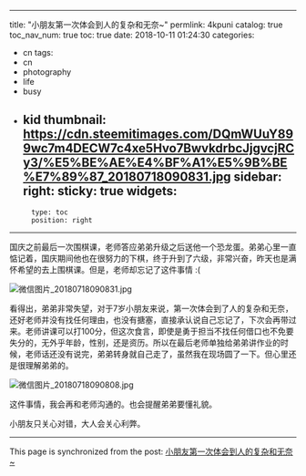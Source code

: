 
---
title: "小朋友第一次体会到人的复杂和无奈~"
permlink: 4kpuni
catalog: true
toc_nav_num: true
toc: true
date: 2018-10-11 01:24:30
categories:
- cn
tags:
- cn
- photography
- life
- busy
- kid
thumbnail: https://cdn.steemitimages.com/DQmWUuY899wc7m4DECW7c4xe5Hvo7BwvkdrbcJjgvcjRCy3/%E5%BE%AE%E4%BF%A1%E5%9B%BE%E7%89%87_20180718090831.jpg
sidebar:
    right:
        sticky: true
widgets:
    -
        type: toc
        position: right
---


国庆之前最后一次围棋课，老师答应弟弟升级之后送他一个恐龙蛋。弟弟心里一直惦记着，国庆期间他也在很努力的下棋，终于升到了六级，非常兴奋，昨天也是满怀希望的去上围棋课。但是，老师却忘记了这件事情 :(

![微信图片_20180718090831.jpg](https://cdn.steemitimages.com/DQmWUuY899wc7m4DECW7c4xe5Hvo7BwvkdrbcJjgvcjRCy3/%E5%BE%AE%E4%BF%A1%E5%9B%BE%E7%89%87_20180718090831.jpg)

看得出，弟弟非常失望，对于7岁小朋友来说，第一次体会到了人的复杂和无奈，还好老师并没有找任何理由，也没有搪塞，直接承认说自己忘记了，下次会再带过来。老师讲课可以打100分，但这次食言，即使是勇于担当不找任何借口也不免要失分的，无外乎年龄，性别，还是资历。所以在最后老师单独给弟弟讲作业的时候，老师话还没有说完，弟弟转身就自己走了，虽然我在现场圆了一下。但心里还是很理解弟弟的。

![微信图片_20180718090808.jpg](https://cdn.steemitimages.com/DQmb9NxLraWsARv3H36JvVQg6Ac7qGvqWRQHU5ySgiFLCj5/%E5%BE%AE%E4%BF%A1%E5%9B%BE%E7%89%87_20180718090808.jpg)

这件事情，我会再和老师沟通的。也会提醒弟弟要懂礼貌。

小朋友只关心对错，大人会关心利弊。

- - -

This page is synchronized from the post: [小朋友第一次体会到人的复杂和无奈~](https://steemit.com/@andrewma/4kpuni)

